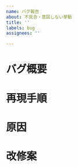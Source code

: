 ```yaml
---
name: バグ報告
about: 不具合・意図しない挙動
title: ''
labels: bug
assignees: ''

---
```


# バグ概要

# 再現手順

# 原因

# 改修案
